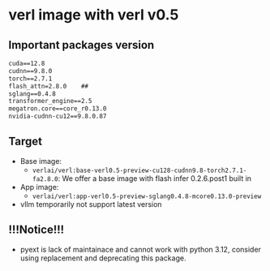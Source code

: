 # verl image with verl v0.5

## Important packages version

```txt
cuda==12.8
cudnn==9.8.0
torch==2.7.1
flash_attn=2.8.0    ##
sglang==0.4.8
transformer_engine==2.5
megatron.core==core_r0.13.0
nvidia-cudnn-cu12==9.8.0.87
```

## Target

- Base image:
    - `verlai/verl:base-verl0.5-preview-cu128-cudnn9.8-torch2.7.1-fa2.8.0`: We offer a base image with flash infer 0.2.6.post1 built in
- App image:
    - `verlai/verl:app-verl0.5-preview-sglang0.4.8-mcore0.13.0-preview`
- vllm temporarily not support latest version

## !!!Notice!!!

- pyext is lack of maintainace and cannot work with python 3.12, consider using replacement and deprecating this package.